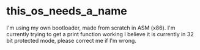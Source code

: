 # this_os_needs_a_name
I'm using my own bootloader, made from scratch in ASM (x86). I'm currently trying to get a print function working
I believe it is currently in 32 bit protected mode, please correct me if I'm wrong.
